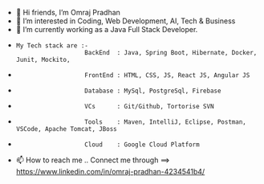 - 👋  Hi friends, I’m Omraj Pradhan
- 👀 I’m interested in Coding, Web Development, AI, Tech & Business
- 🌱 I’m currently working as a Java Full Stack Developer.
-     My Tech stack are :-
                         BackEnd  : Java, Spring Boot, Hibernate, Docker, Junit, Mockito,
-                        FrontEnd : HTML, CSS, JS, React JS, Angular JS
-                        Database : MySql, PostgreSql, Firebase
-                        VCs      : Git/Github, Tortorise SVN
-                        Tools    : Maven, IntelliJ, Eclipse, Postman, VSCode, Apache Tomcat, JBoss
-                        Cloud    : Google Cloud Platform
  
- 📫 How to reach me .. Connect me through ==> https://www.linkedin.com/in/omraj-pradhan-4234541b4/

<!---
om-hub98/om-hub98 is a ✨ special ✨ repository because its `README.md` (this file) appears on your GitHub profile.
You can click the Preview link to take a look at your changes.
--->
